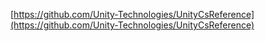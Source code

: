 [https://github.com/Unity-Technologies/UnityCsReference](https://github.com/Unity-Technologies/UnityCsReference)